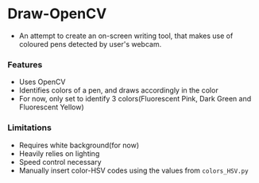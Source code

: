 # Draw-OpenCV

- An attempt to create an on-screen writing tool, that makes use of coloured pens detected by user's webcam.

### Features
- Uses OpenCV
- Identifies colors of a pen, and draws accordingly in the color
- For now, only set to identify 3 colors(Fluorescent Pink, Dark Green and Fluorescent Yellow)

### Limitations
- Requires white background(for now)
- Heavily relies on lighting
- Speed control necessary
- Manually insert color-HSV codes using the values from ```colors_HSV.py```
